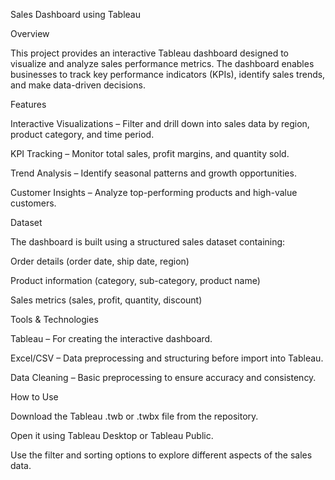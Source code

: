Sales Dashboard using Tableau

Overview

This project provides an interactive Tableau dashboard designed to visualize and analyze sales performance metrics. The dashboard enables businesses to track key performance indicators (KPIs), identify sales trends, and make data-driven decisions.

Features

Interactive Visualizations – Filter and drill down into sales data by region, product category, and time period.

KPI Tracking – Monitor total sales, profit margins, and quantity sold.

Trend Analysis – Identify seasonal patterns and growth opportunities.

Customer Insights – Analyze top-performing products and high-value customers.

Dataset

The dashboard is built using a structured sales dataset containing:

Order details (order date, ship date, region)

Product information (category, sub-category, product name)

Sales metrics (sales, profit, quantity, discount)

Tools & Technologies

Tableau – For creating the interactive dashboard.

Excel/CSV – Data preprocessing and structuring before import into Tableau.

Data Cleaning – Basic preprocessing to ensure accuracy and consistency.

How to Use

Download the Tableau .twb or .twbx file from the repository.

Open it using Tableau Desktop or Tableau Public.

Use the filter and sorting options to explore different aspects of the sales data.
